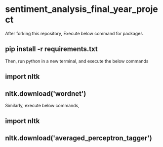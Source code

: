 # sentiment_analysis_final_year_project
After forking this repository,
Execute below command for packages
## pip install -r requirements.txt
Then, run python in a new terminal, and execute the below commands
## import nltk
## nltk.download('wordnet')
Similarly, execute below commands,
## import nltk
## nltk.download('averaged_perceptron_tagger')
